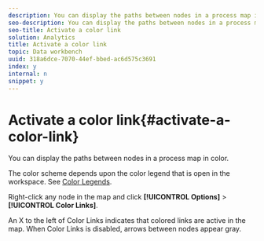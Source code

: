```yaml
---
description: You can display the paths between nodes in a process map in color.
seo-description: You can display the paths between nodes in a process map in color.
seo-title: Activate a color link
solution: Analytics
title: Activate a color link
topic: Data workbench
uuid: 318a6dce-7070-44ef-bbed-ac6d575c3691
index: y
internal: n
snippet: y
---
```


# Activate a color link{#activate-a-color-link}

You can display the paths between nodes in a process map in color.

 The color scheme depends upon the color legend that is open in the workspace. See [Color Legends](../../../../home/c-get-started/c-analysis-vis/c-legends/c-color-leg.md#concept-f84d51dc0d6547f981d0642fc2d01358).

Right-click any node in the map and click **[!UICONTROL Options]** > **[!UICONTROL Color Links]**.

An X to the left of Color Links indicates that colored links are active in the map. When Color Links is disabled, arrows between nodes appear gray. 
